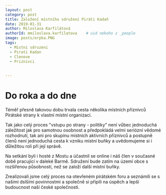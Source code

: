 ```yaml
---
layout: post
category: post
title: Založení místního sdružení Piráti Kadaň    
date: 2019-01-31
author: Miloslava Karfilátová
authorId: mmiloslava.karfilatova    # uid nekoho z _people
image: posts/orpka.PNG
tags:
  - Mistni sdruzeni
  - Pirati Kadan
  - Clenove
  - Priznivci
  
  
---
```


# Do roka a do dne 


Téměř přesně takovou dobu trvala cesta několika místních příznivců Pirátské strany k vlastní místní organizaci.  

Tak jako celý proces "vstupu po strany - politiky" není vůbec jednoduchá záležitost jak pro samotnou osobnost a předpokládá velmi seriózní vědomé rozhodnutí, tak ani pro skupinu místních aktivních příznivců a postupně členů není jednoduchá cesta k vzniku místní buňky a uvědomujeme si i důležitou roli při její správě.

Na setkání byli i hosté z Mostu a účastnil se online i náš člen v současné době pracující v daleké Barmě.
Sdružení bude zatím na území obce s rozšířenou působností, než se založí další místní buňky.

Zrealizovali jsme celý proces na otevřeném pirátském foru a seznámili se s našimi dslšími povinnostmi a společně si připili na úspěch a lepší budoucnost naší české společnosti.

